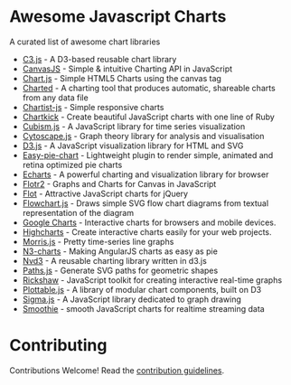 # Awesome Javascript Charts

A curated list of awesome chart libraries

- [C3.js](https://github.com/masayuki0812/c3) - A D3-based reusable chart library
- [CanvasJS](http://canvasjs.com/) - Simple & intuitive Charting API in JavaScript
- [Chart.js](https://github.com/nnnick/Chart.js) - Simple HTML5 Charts using the canvas tag
- [Charted](https://github.com/mikesall/charted) - A charting tool that produces automatic, shareable charts from any data file
- [Chartist-js](https://github.com/gionkunz/chartist-js) - Simple responsive charts
- [Chartkick](https://github.com/ankane/chartkick) - Create beautiful JavaScript charts with one line of Ruby
- [Cubism.js](https://github.com/square/cubism) - A JavaScript library for time series visualization
- [Cytoscape.js](https://github.com/cytoscape/cytoscape.js) - Graph theory library for analysis and visualisation
- [D3.js](https://github.com/mbostock/d3) - A JavaScript visualization library for HTML and SVG
- [Easy-pie-chart](https://github.com/rendro/easy-pie-chart) - Lightweight plugin to render simple, animated and retina optimized pie charts
- [Echarts](https://github.com/ecomfe/echarts) - A powerful charting and visualization library for browser
- [Flotr2](https://github.com/HumbleSoftware/Flotr2) - Graphs and Charts for Canvas in JavaScript
- [Flot](https://github.com/flot/flot) - Attractive JavaScript charts for jQuery
- [Flowchart.js](https://github.com/adrai/flowchart.js) - Draws simple SVG flow chart diagrams from textual representation of the diagram
- [Google Charts](https://developers.google.com/chart/) - Interactive charts for browsers and mobile devices.
- [Highcharts](http://www.highcharts.com/) - Create interactive charts easily for your web projects.
- [Morris.js](https://github.com/morrisjs/morris.js) - Pretty time-series line graphs
- [N3-charts](https://github.com/n3-charts) - Making AngularJS charts as easy as pie
- [Nvd3](https://github.com/novus/nvd3) - A reusable charting library written in d3.js
- [Paths.js](https://github.com/andreaferretti/paths-js) - Generate SVG paths for geometric shapes
- [Rickshaw](https://github.com/shutterstock/rickshaw) - JavaScript toolkit for creating interactive real-time graphs
- [Plottable.js](https://github.com/palantir/plottable) - A library of modular chart components, built on D3
- [Sigma.js](https://github.com/jacomyal/sigma.js) - A JavaScript library dedicated to graph drawing
- [Smoothie](https://github.com/joewalnes/smoothie) - smooth JavaScript charts for realtime streaming data

# Contributing
Contributions Welcome! Read the [contribution guidelines](CONTRIBUTING.md).
